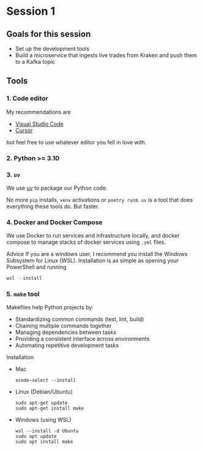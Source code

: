 # Session 1

## Goals for this session

- Set up the development tools
- Build a microservice that ingests live trades from Kraken and push them to a Kafka topic

## Tools

### 1. Code editor
My recommendations are
- [Visual Studio Code](https://code.visualstudio.com/)
- [Cursor](https://www.cursor.com/)

but feel free to use whatever editor you fell in love with.

### 2. Python >= 3.10

### 3. `uv`
We use [uv](https://docs.astral.sh/uv/getting-started/installation/) to package our Python code.

No more `pip` installs, `venv` activations or `poetry run`s. `uv` is a tool that does everything these tools do. But faster.

### 4. Docker and Docker Compose
We use Docker to run services and infrastructure locally, and docker compose to manage stacks of docker services using `.yml` files.

Advice
If you are a windows user, I recommend you install the Windows Subsystem for Linux (WSL).
Installation is as simple as opening your PowerShell and running
```powershell
wsl --install
```

### 5. `make` tool

Makefiles help Python projects by:

* Standardizing common commands (test, lint, build)
* Chaining multiple commands together
* Managing dependencies between tasks
* Providing a consistent interface across environments
* Automating repetitive development tasks

Installation
- Mac
    ```
    xcode-select --install
    ```

- Linux (Debian/Ubuntu)
    ```
    sudo apt-get update
    sudo apt-get install make
    ```

- Windows (using WSL)
    ```
    wsl --install -d Ubuntu
    sudo apt update
    sudo apt install make
    ```
